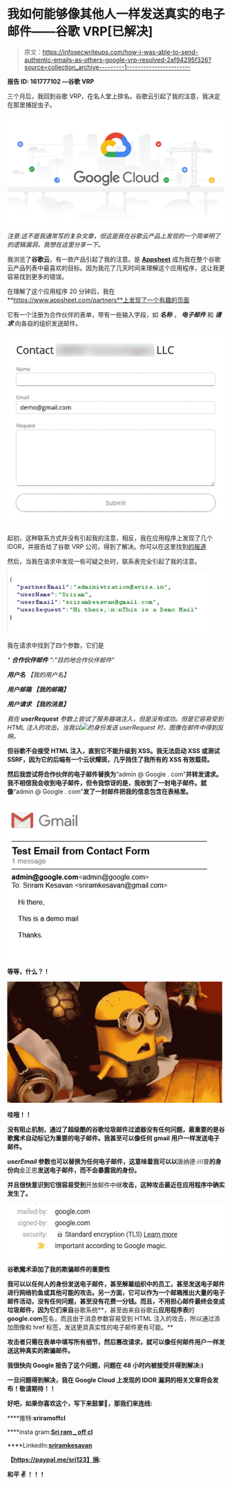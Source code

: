 # 我如何能够像其他人一样发送真实的电子邮件——谷歌 VRP[已解决]

> 原文：<https://infosecwriteups.com/how-i-was-able-to-send-authentic-emails-as-others-google-vrp-resolved-2af94295f326?source=collection_archive---------1----------------------->

**报告 ID: 161777102 —谷歌 VRP**

三个月后，我回到谷歌 VRP，在名人堂上排名。谷歌云引起了我的注意，我决定在那里捕捉虫子。

![](img/bd70d51cb3bc7d2f66810573b3acd726.png)

*注意:这不是我通常写的复杂文章，但这是我在谷歌云产品上发现的一个简单明了的逻辑漏洞，我想在这里分享一下。*

我浏览了**谷歌云**，有一款产品引起了我的注意。是 [**Appsheet**](https://en.wikipedia.org/wiki/AppSheet) 成为我在整个谷歌云产品列表中最喜欢的目标。因为我花了几天时间来理解这个应用程序，这让我更容易找到更多的错误。

在理解了这个应用程序 20 分钟后，我在**https://www.appsheet.com/partners**上发现了一个有趣的页面

它有一个注册为合作伙伴的表单，带有一些输入字段，如 ***名称*** ， ***电子邮件*** 和 ***请求*** 向各自的组织发送邮件。

![](img/b1035145ae7f2ca319a2bd4f8be72d9f.png)

起初，这种联系方式并没有引起我的注意，相反，我在应用程序上发现了几个 IDOR，并报告给了谷歌 VRP 公司，得到了解决。你可以在这里找到[的报道](https://medium.com/bugbountywriteup/the-short-tale-of-two-bugs-on-google-cloud-product-google-vrp-resolved-47c913dca8fc)

然后，当我在请求中发现一些可疑之处时，联系表完全引起了我的注意。

![](img/0522edf4339ab256a5ec06200067f156.png)

我在请求中找到了四个参数，它们是

*"* ***合作伙伴邮件*** *":"目的地合作伙伴邮件"*

****用户名*** *【我的用户名】**

*****用户邮箱*** *【我的邮箱】***

******用户请求*** *【我的消息】****

**我在 ***userRequest*** 参数上尝试了服务器端注入，但是没有成功。但是它容易受到 HTML 注入的攻击。当我以*<img src = " test . png ">*的身份发送 *userRequest* 时，图像在邮件中得到反映。**

**但谷歌不会接受 HTML 注入，直到它不能升级到 XSS。我无法启动 XSS 或测试 SSRF，因为它的后端有一个云状耀斑，几乎挡住了我所有的 XSS 有效载荷。**

**然后我尝试将合作伙伴的电子邮件替换为**“admin @ Google . com”**并转发请求。我不相信我会收到电子邮件，但令我惊讶的是，我收到了一封电子邮件。就像**“admin @ Google . com”**发了一封邮件把我的信息包含在表格里。**

**![](img/daa7cf3760f1d534bcff95d4e3ed76fa.png)**

**等等，什么？！**

**![](img/163785d79c1940038a620748bba26ec1.png)**

**哇哦！！**

**没有阻止机制，通过了超级酷的谷歌垃圾邮件过滤器没有任何问题，最重要的是谷歌魔术自动标记为重要的电子邮件。我甚至可以像任何 gmail 用户一样发送电子邮件。**

*****userEmail*** 参数也可以替换为任何电子邮件，这意味着我可以以**唐纳德·川普**的身份向**金正恩**发送电子邮件，而不会暴露我的身份。**

**并且很快意识到它很容易受到**开放邮件中继**攻击，这种攻击最近在应用程序中确实发生了。**

**![](img/b9765e4e340df7bca02813d9c2984df3.png)**

**谷歌魔术添加了我的欺骗邮件的重要性**

**我可以以任何人的身份发送电子邮件，甚至解雇组织中的员工，甚至发送电子邮件进行网络钓鱼或其他可能的攻击。另一方面，它可以作为一个邮箱推出大量的电子邮件活动，没有任何问题，甚至没有花费一分钱。而且，不用担心邮件最终会变成垃圾邮件，因为它们来自**谷歌系统**，甚至由来自谷歌云**应用程序表**的**google.com**签名，而且由于消息参数容易受到 HTML 注入的攻击，所以通过添加图像和 href 标签，发送更具真实性的电子邮件更有可能。**

**攻击者只需在表单中填写所有细节，然后篡改请求，就可以像任何邮件用户一样发送这种真实的欺骗邮件。**

**我很快向 Google 报告了这个问题，问题在 48 小时内被接受并得到解决:)**

**一旦问题得到解决，我在 Google Cloud 上发现的 IDOR 漏洞的相关文章将会发布！敬请期待！！**

**好吧，如果你喜欢这个，写下来鼓掌👏，那我们来连线:**

****推特:**sriramoffcl**

****insta gram:**[Sri ram _ off cl](https://www.instagram.com/sriram_offcl/)**

****LinkedIn:**[sriramkesavan](https://www.linkedin.com/in/sriramkesavan/)**

**【https://paypal.me/sri123】捐:**

****和平** ✌️ **！！！****